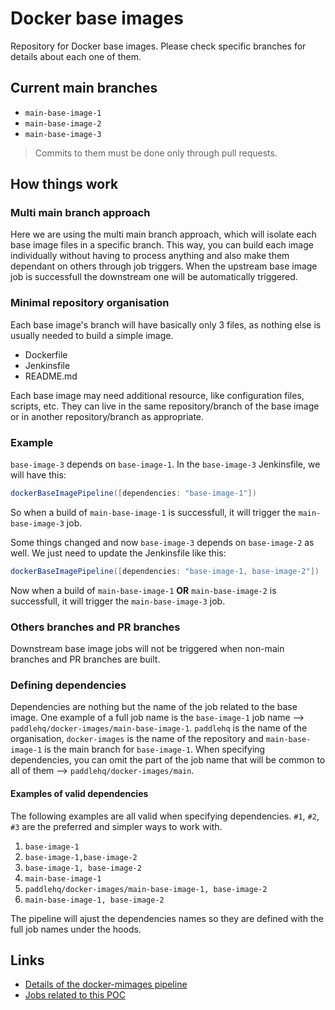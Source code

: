 # Docker base images

Repository for Docker base images.
Please check specific branches for details about each one of them.

## Current main branches

- `main-base-image-1`
- `main-base-image-2`
- `main-base-image-3`

> Commits to them must be done only through pull requests.

## How things work

### Multi main branch approach

Here we are using the multi main branch approach, which will isolate each base image files in a specific branch. This way, you can build each image individually without having to process anything and also make them dependant on others through job triggers.
When the upstream base image job is successfull the downstream one will be automatically triggered.

### Minimal repository organisation

Each base image's branch will have basically only 3 files, as nothing else is usually needed to build a simple image.

- Dockerfile
- Jenkinsfile
- README.md

Each base image may need additional resource, like configuration files, scripts, etc. 
They can live in the same repository/branch of the base image or in another repository/branch as appropriate.

### Example

`base-image-3` depends on `base-image-1`.
In the `base-image-3` Jenkinsfile, we will have this:

```groovy
dockerBaseImagePipeline([dependencies: "base-image-1"])
```

So when a build of `main-base-image-1` is successfull, it will trigger the `main-base-image-3` job.

Some things changed and now `base-image-3` depends on `base-image-2` as well.
We just need to update the Jenkinsfile like this:

```groovy
dockerBaseImagePipeline([dependencies: "base-image-1, base-image-2"])
```

Now when a build of `main-base-image-1` **OR** `main-base-image-2` is successfull, it will trigger the `main-base-image-3` job.

### Others branches and PR branches

Downstream base image jobs will not be triggered when non-main branches and PR branches are built.

### Defining dependencies

Dependencies are nothing but the name of the job related to the base image.
One example of a full job name is the `base-image-1` job name --> `paddlehq/docker-images/main-base-image-1`. `paddlehq` is the name of the organisation, `docker-images` is the name of the repository and `main-base-image-1` is the main branch for `base-image-1`.
When specifying dependencies, you can omit the part of the job name that will be common to all of them --> `paddlehq/docker-images/main`.

#### Examples of valid dependencies

The following examples are all valid when specifying dependencies.
`#1`, `#2`, `#3` are the preferred and simpler ways to work with.

1. `base-image-1`
1. `base-image-1,base-image-2`
1. `base-image-1, base-image-2`
1. `main-base-image-1`
1. `paddlehq/docker-images/main-base-image-1, base-image-2`
1. `main-base-image-1, base-image-2`

The pipeline will ajust the dependencies names so they are defined with the full job names under the hoods.

## Links

- [Details of the docker-mimages pipeline](docker-images-pipeline)
- [Jobs related to this POC](docker-images-jenkins)

[docker-images-pipeline]:https://github.com/PaddleHQ/paddle-jenkins-library/blob/master/vars/dockerBaseImagePipeline.groovy
[docker-images-jenkins]:https://development-athena.paddle.dev/job/paddlehq/job/docker-images/